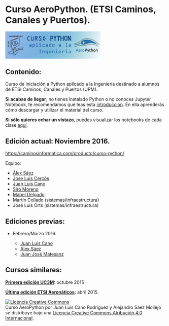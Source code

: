 # Curso AeroPython. (ETSI Caminos, Canales y Puertos).

<img src="./static/banner-CURSO.jpg" alt="AeroPython" align="center" style="width: 300px;"/>

## Contenido:

Curso de iniciación a Python aplicado a la Ingeniería destinado a alumnos de ETSI Caminos, Canales y Puertos (UPM).

__Si acabas de llegar__, no tienes instalado Python o no conoces Jupyter Notebook, te recomendamos que leas esta [introducción](http://nbviewer.ipython.org/github/AeroPython/curso_caminos-2016/blob/master/notebooks_completos/Clase0_Bienvenido.ipynb). En ella aprenderás cómo descargar y utilizar el material del curso.

__Si sólo quieres echar un vistazo__, puedes visualizar los notebooks de cada clase [aquí](http://nbviewer.ipython.org/github/AeroPython/curso_caminos-2016/tree/master/notebooks_completos/).


## Edición actual: Noviembre 2016.

https://caminosinformatica.com/producto/curso-python/

Equipo:

* [Álex Sáez](https://github.com/AlexS12)
* [Jose Luis Cercós](https://github.com/sanguinariojoe)
* [Juan Luis Cano](https://github.com/Juanlu001)
* [Siro Moreno](https://github.com/AunSiro)
* [Mabel Delgado](https://github.com/mabeldb)
* Martín Collado (sistemas/infraestructura)
* José Luis Orts (sistemas/infraestructura)

## Ediciones previas: 

* Febrero/Marzo 2016.

    * [Juan Luis Cano](https://github.com/Juanlu001)
    * [Álex Sáez](https://github.com/AlexS12)
    * [Juan José Matesanz](https://github.com/JuanMatSa)

## Cursos similares:

__[Primera edición UC3M](http://pybonacci.org/2015/09/17/curso-aeropython-en-la-uc3m/):__ octubre 2015

__[Última edición ETSI Aeronáticos](https://github.com/AeroPython/Curso_AeroPython/tree/master/notebooks_completos):__ abril 2015. 


<a rel="license" href="http://creativecommons.org/licenses/by/4.0/deed.es"><img alt="Licencia Creative Commons" style="border-width:0" src="http://i.creativecommons.org/l/by/4.0/88x31.png" /></a><br /><span xmlns:dct="http://purl.org/dc/terms/" property="dct:title">Curso AeroPython</span> por <span xmlns:cc="http://creativecommons.org/ns#" property="cc:attributionName">Juan Luis Cano Rodriguez y Alejandro Sáez Mollejo</span> se distribuye bajo una <a rel="license" href="http://creativecommons.org/licenses/by/4.0/deed.es">Licencia Creative Commons Atribución 4.0 Internacional</a>.
